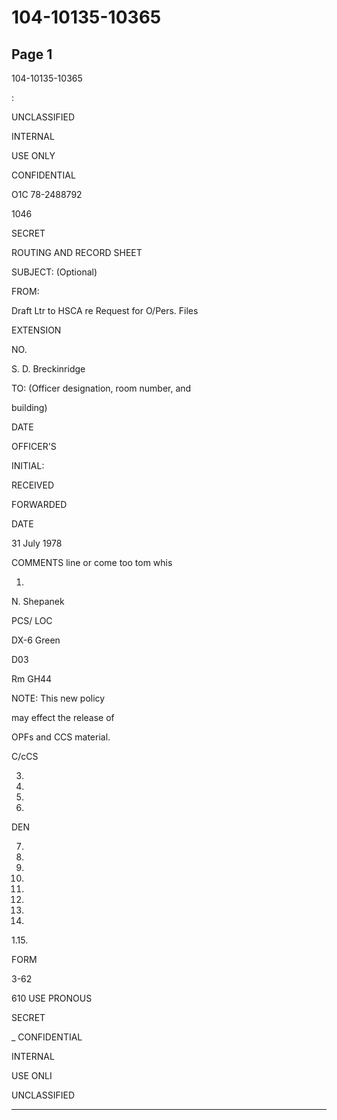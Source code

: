 # 104-10135-10365

## Page 1

104-10135-10365

:

UNCLASSIFIED

INTERNAL

USE ONLY

CONFIDENTIAL

O1C 78-2488792

1046

SECRET

ROUTING AND RECORD SHEET

SUBJECT: (Optional)

FROM:

Draft Ltr to HSCA re Request for O/Pers. Files

EXTENSION

NO.

S. D. Breckinridge

TO: (Officer designation, room number, and

building)

DATE

OFFICER'S

INITIAL:

RECEIVED

FORWARDED

DATE

31 July 1978

COMMENTS line or come too tom whis

1.

N. Shepanek

PCS/ LOC

DX-6 Green

D03

Rm GH44

NOTE: This new policy

may effect the release of

OPFs and CCS material.

C/cCS

3.

4.

5.

6.

DEN

7.

8.

9.

10.

11.

12.

13.

14.

1.15.

FORM

3-62

610 USE PRONOUS

SECRET

_ CONFIDENTIAL

INTERNAL

USE ONLI

UNCLASSIFIED

---

